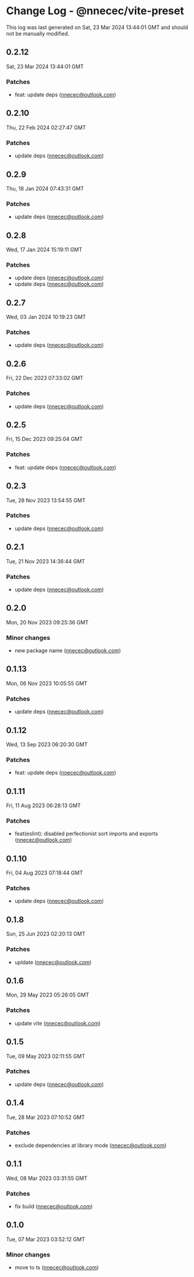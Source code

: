 # Change Log - @nnecec/vite-preset

This log was last generated on Sat, 23 Mar 2024 13:44:01 GMT and should not be manually modified.

<!-- Start content -->

## 0.2.12

Sat, 23 Mar 2024 13:44:01 GMT

### Patches

- feat: update deps (nnecec@outlook.com)

## 0.2.10

Thu, 22 Feb 2024 02:27:47 GMT

### Patches

- update deps (nnecec@outlook.com)

## 0.2.9

Thu, 18 Jan 2024 07:43:31 GMT

### Patches

- update deps (nnecec@outlook.com)

## 0.2.8

Wed, 17 Jan 2024 15:19:11 GMT

### Patches

- update deps (nnecec@outlook.com)
- update deps (nnecec@outlook.com)

## 0.2.7

Wed, 03 Jan 2024 10:19:23 GMT

### Patches

- update deps (nnecec@outlook.com)

## 0.2.6

Fri, 22 Dec 2023 07:33:02 GMT

### Patches

- update deps (nnecec@outlook.com)

## 0.2.5

Fri, 15 Dec 2023 09:25:04 GMT

### Patches

- feat: update deps (nnecec@outlook.com)

## 0.2.3

Tue, 28 Nov 2023 13:54:55 GMT

### Patches

- update deps (nnecec@outlook.com)

## 0.2.1

Tue, 21 Nov 2023 14:36:44 GMT

### Patches

- update deps (nnecec@outlook.com)

## 0.2.0

Mon, 20 Nov 2023 09:25:36 GMT

### Minor changes

- new package name (nnecec@outlook.com)

## 0.1.13

Mon, 06 Nov 2023 10:05:55 GMT

### Patches

- update deps (nnecec@outlook.com)

## 0.1.12

Wed, 13 Sep 2023 06:20:30 GMT

### Patches

- feat: update deps (nnecec@outlook.com)

## 0.1.11

Fri, 11 Aug 2023 06:28:13 GMT

### Patches

- feat(eslint): disabled perfectionist sort imports and exports (nnecec@outlook.com)

## 0.1.10

Fri, 04 Aug 2023 07:18:44 GMT

### Patches

- update deps (nnecec@outlook.com)

## 0.1.8

Sun, 25 Jun 2023 02:20:13 GMT

### Patches

- upldate (nnecec@outlook.com)

## 0.1.6

Mon, 29 May 2023 05:26:05 GMT

### Patches

- update vite (nnecec@outlook.com)

## 0.1.5

Tue, 09 May 2023 02:11:55 GMT

### Patches

- update deps (nnecec@outlook.com)

## 0.1.4

Tue, 28 Mar 2023 07:10:52 GMT

### Patches

- exclude dependencies at library mode (nnecec@outlook.com)

## 0.1.1

Wed, 08 Mar 2023 03:31:55 GMT

### Patches

- fix build (nnecec@outlook.com)

## 0.1.0

Tue, 07 Mar 2023 03:52:12 GMT

### Minor changes

- move to ts (nnecec@outlook.com)
